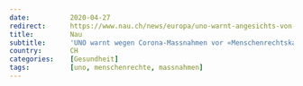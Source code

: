 ```yaml
---
date:          2020-04-27
redirect:      https://www.nau.ch/news/europa/uno-warnt-angesichts-von-corona-massnahmen-vor-menschenrechtskatastrophe-65699148
title:         Nau
subtitle:      'UNO warnt wegen Corona-Massnahmen vor «Menschenrechtskatastrophe»'
country:       CH
categories:    [Gesundheit]
tags:          [uno, menschenrechte, massnahmen]
---
```

